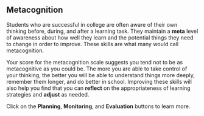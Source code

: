 ## Metacognition
Students who are successful in college are often aware of their own thinking before, during, and after a learning task. They maintain a **meta** level of awareness about how well they learn and the potential things they need to change in order to improve. These skills are what many would call metacognition. 

Your score for the metacognition scale suggests you tend not to be as metacognitive as you could be. The more you are able to take control of your thinking, the better you will be able to understand things more deeply, remember them longer, and do better in school. Improving these skills will also help you find that you can **reflect** on the appropriateness of learning strategies and **adjust** as needed. 

Click on the **Planning**, **Monitoring**, and **Evaluation** buttons to learn more.


